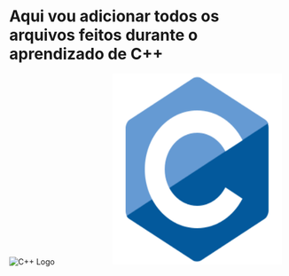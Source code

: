 # Aqui vou adicionar todos os arquivos feitos durante o aprendizado de C++

<div>
  <img src="https://raw.githubusercontent.com/isocpp/logos/master/cpp_logo.png" alt="C++ Logo" width="306" height="344" style="margin-right: 50px;" />
  
  <img src="https://raw.githubusercontent.com/devicons/devicon/ca28c779441053191ff11710fe24a9e6c23690d6/icons/c/c-original.svg" width="306" height="344" style="margin-left: 50px;" />
</div>
